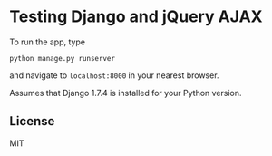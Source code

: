 # Testing Django and jQuery AJAX

To run the app, type
```shell
python manage.py runserver
```

and navigate to `localhost:8000` in your nearest browser.

Assumes that Django 1.7.4 is installed for your Python version.

## License
MIT
